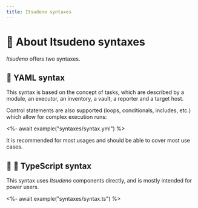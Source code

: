 ```yaml
---
title: Itsudeno syntaxes
---
```


# 🍥 About Itsudeno syntaxes

*Itsudeno* offers two syntaxes.

## 🍙 YAML syntax

This syntax is based on the concept of tasks, which are described by a module, an executor, an inventory, a vault, a reporter and a target host.

Control statements are also supported (loops, conditionals, includes, etc.) which allow for complex execution runs:

<%- await example("syntaxes/syntax.yml") %>

It is recommended for most usages and should be able to cover most use cases.

## 🍘 🍥 TypeScript syntax

This syntax uses *Itsudeno* components directly, and is mostly intended for power users.

<%- await example("syntaxes/syntax.ts") %>
